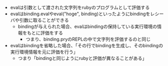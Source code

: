 - evalは引数として渡された文字列をrubyのプログラムとして評価する
- evalはbinding.evalやeval("hoge", binding)といったようにbindingをレシーバや引数に取ることができる
  - bindingが与えられた場合、evalはbindingの保持している実行環境の情報をもとに評価をする
    - つまり、binding.pryのREPLの中で文字列を評価するのと同じ
- evalはbindingを省略した場合、「その行でbindingを生成し、そのbindingの実行環境情報を元に評価を行う」
  - つまり「bindingと同じようにrubyと評価が異なることがある」


